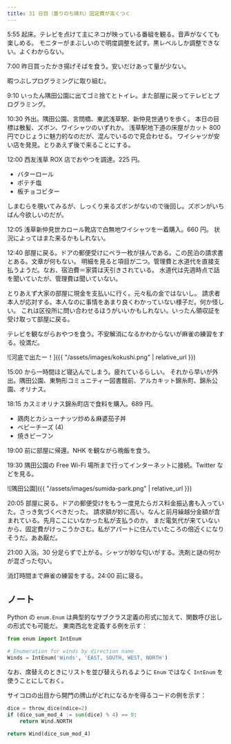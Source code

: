 ```yaml
---
title: 31 日目（曇りのち晴れ）固定費が高くつく
---
```


5:55 起床。テレビを点けて主にネコが映っている番組を観る。音声がなくても楽しめる。
モニターがまぶしいので明度調整を試す。黒レベルしか調整できない。よくわからない。

7:00 昨日買ったかき揚げそばを食う。安いだけあって量が少ない。

暇つぶしプログラミングに取り組む。

9:10 いったん隅田公園に出てゴミ捨てとトイレ。また部屋に戻ってテレビとプログラミング。

10:30 外出。隅田公園、言問橋、東武浅草駅、新仲見世通りを歩く。
本日の目標は散髪、ズボン、ワイシャツのいずれか。
浅草駅地下道の床屋がカット 800 円でひじょうに魅力的なのだが、混んでいるので見合わせる。
ワイシャツが安い店を発見。とりあえず後で来ることにする。

12:00 西友浅草 ROX 店でおやつを調達。225 円。

* バターロール
* ポテチ塩
* 板チョコビター

しまむらを覗いてみるが、しっくり来るズボンがないので後回し。ズボンがいちばん今欲しいのだが。

12:05 浅草新仲見世カロール靴店で白無地ワイシャツを一着購入。660 円。
状況によってはまた来るかもしれない。

12:40 部屋に戻る。ドアの郵便受けにペラ一枚が挟んである。この民泊の請求書とある。文章が何もない。
明細を見ると項目が二つ。管理費と水道代を直接支払うようだ。なお、宿泊費＝家賃は天引きされている。
水道代は先週時点で話を聞いていたが、管理費は聞いていない。

とりあえず大家の部屋に現金を支払いに行く。元々私の金ではないし。
請求者本人が応対する。本人なのに事情をあまり良くわかっていない様子だ。何か怪しい。
これは区役所に問い合わせるほうがいいかもしれない。いったん領収証を受け取って部屋に戻る。

テレビを観ながらおやつを食う。不安解消になるかわからないが麻雀の練習をする。役満だ。

![河底で出たー！]({{ "/assets/images/kokushi.png" | relative_url }})

15:00 から一時間ほど寝込んでしまう。疲れているらしい。
それから早いが外出。隅田公園、東駒形コミュニティー図書館前、アルカキット錦糸町、錦糸公園、オリナス。

18:15 カスミオリナス錦糸町店で食料を購入。689 円。

* 鶏肉とカシューナッツ炒め＆麻婆茄子丼
* ベビーチーズ (4)
* 焼きビーフン

19:00 前に部屋に帰還。NHK を観ながら晩飯を食う。

19:30 隅田公園の Free Wi-Fi 場所まで行ってインターネットに接続。Twitter などを見る。

![隅田公園]({{ "/assets/images/sumida-park.png" | relative_url }})

20:05 部屋に戻る。ドアの郵便受けをもう一度見たらガス料金振込書も入っていた。さっき気づくべきだった。
請求額が妙に高い。なんと前月繰越分金額が含まれている。先月ここにいなかった私が支払うのか。
まだ電気代が来ていないから、固定費がけっこうかさむ。私がアパートに住んでいたころの倍近くになりそうだ。ああ厭だ。

21:00 入浴。30 分足らずで上がる。シャツが妙な匂いがする。洗剤と謎の何かが混ざった匂い。

消灯時間まで麻雀の練習をする。24:00 前に寝る。

## ノート

Python の `enum.Enum` は典型的なサブクラス定義の形式に加えて、関数呼び出しの形式でも可能だ。
東南西北を定義する例を示す：

```python
from enum import IntEnum

# Enumeration for winds by direction name
Winds = IntEnum('Winds', 'EAST, SOUTH, WEST, NORTH')
```

なお、席替えのときにリストを並び替えられるように `Enum` ではなく `IntEnum` を使うことにしておく。

サイコロの出目から開門の牌山がどれになるかを得るコードの例を示す：

```python
dice = throw_dice(ndice=2)
if (dice_sum_mod_4 := sum(dice) % 4) == 0:
    return Wind.NORTH

return Wind(dice_sum_mod_4)
```
